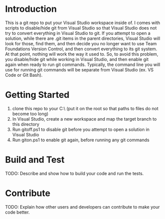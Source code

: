 # Introduction 
This is a git repo to put your Visual Studio workspace inside of.  I comes with scripts to disable/hide git from Visual Studio so that Visual Studio does not try to convert everything in Visual Studio to git.  If you attempt to open a solution, while there are .git items in the parent directories, Visual Studio will look for those, find them, and then decide you no longer want to use Team Foundations Version Control, and then convert everything to its git system.  At that point, nothing will work the way it used to.  So, to avoid this problem, you disable/hide git while working in Visual Studio, and then enable git again when ready to run git commands.  Typically, the command line you will use for running git commands will be separate from Visual Studio (ex. VS Code or Git Bash).

# Getting Started
1.	clone this repo to your C:\ (put it on the root so that paths to files do not become too long)
2.	In Visual Studio, create a new workspace and map the target branch to this directory
3.	Run gitoff.ps1 to disable git before you attempt to open a solution in Visual Studio
4.	Run giton.ps1 to enable git again, before running any git commands

# Build and Test
TODO: Describe and show how to build your code and run the tests. 

# Contribute
TODO: Explain how other users and developers can contribute to make your code better. 

